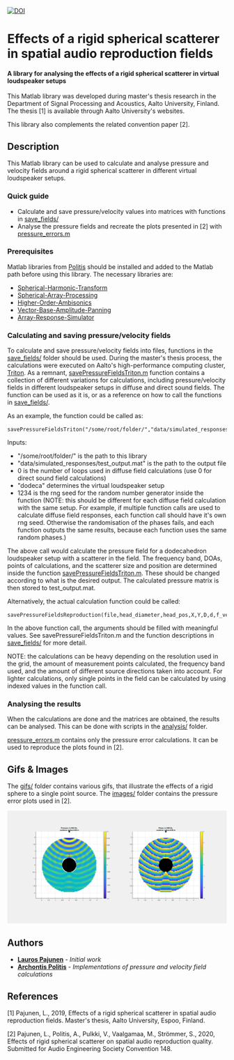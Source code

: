 [![DOI](https://zenodo.org/badge/DOI/10.5281/zenodo.3597182.svg)](https://doi.org/10.5281/zenodo.3597182)

# Effects of a rigid spherical scatterer in spatial audio reproduction fields

#### A library for analysing the effects of a rigid spherical scatterer in virtual loudspeaker setups

This Matlab library was developed during master's thesis research in the Department of Signal Processing and Acoustics, Aalto University, Finland. The thesis [1] is available through Aalto University's websites.

This library also complements the related convention paper [2].

## Description

This Matlab library can be used to calculate and analyse pressure and velocity fields around a rigid spherical scatterer in different virtual loudspeaker setups.

### Quick guide

* Calculate and save pressure/velocity values into matrices with functions in [save_fields/](https://github.com/mapu8/Spherical-scatterer-effects/tree/master/src/save_fields/)
* Analyse the pressure fields and recreate the plots presented in [2] with [pressure_errors.m](https://github.com/mapu8/Spherical-scatterer-effects/blob/master/src/analysis/pressure_errors.m)

### Prerequisites

Matlab libraries from [Politis](https://github.com/polarch) should be installed and added to the Matlab path before using this library. The necessary libraries are:

* [Spherical-Harmonic-Transform](https://github.com/polarch/Spherical-Harmonic-Transform)
* [Spherical-Array-Processing](https://github.com/polarch/Spherical-Array-Processing)
* [Higher-Order-Ambisonics](https://github.com/polarch/Higher-Order-Ambisonics)
* [Vector-Base-Amplitude-Panning](https://github.com/polarch/Vector-Base-Amplitude-Panning)
* [Array-Response-Simulator](https://github.com/polarch/Array-Response-Simulator)


### Calculating and saving pressure/velocity fields

To calculate and save pressure/velocity fields into files, functions in the [save_fields/](https://github.com/mapu8/Spherical-scatterer-effects/tree/master/src/save_fields/) folder should be used. During the master's thesis process, the calculations were executed on Aalto's high-performance computing cluster, [Triton](https://scicomp.aalto.fi/triton/). As a remnant, [savePressureFieldsTriton.m](https://github.com/mapu8/Spherical-scatterer-effects/blob/master/src/save_fields/savePressureFieldsTriton.m) function contains a collection of different variations for calculations, including pressure/velocity fields in different loudspeaker setups in diffuse and direct sound fields. The function can be used as it is, or as a reference on how to call the functions in [save_fields/](https://github.com/mapu8/Spherical-scatterer-effects/tree/master/src/save_fields/). 

As an example, the function could be called as:

```
savePressureFieldsTriton("/some/root/folder/","data/simulated_responses/test_output.mat",0,"dodeca",1234)
```
Inputs:
- "/some/root/folder/" is the path to this library
- "data/simulated_responses/test_output.mat" is the path to the output file
- 0 is the number of loops used in diffuse field calculations (use 0 for direct sound field calculations)
- "dodeca" determines the virtual loudspeaker setup
- 1234 is the rng seed for the random number generator inside the function (NOTE: this should be different for each diffuse field calculation with the same setup. For example, if multiple function calls are used to calculate diffuse field responses, each function call should have it's own rng seed. Otherwise the randomisation of the phases fails, and each function outputs the same results, because each function uses the same random phases.)

The above call would calculate the pressure field for a dodecahedron loudspeaker setup with a scatterer in the field. The frequency band, DOAs, points of calculations, and the scatterer size and position are determined inside the function [savePressureFieldsTriton.m](https://github.com/mapu8/Spherical-scatterer-effects/blob/master/src/save_fields/savePressureFieldsTriton.m). These should be changed according to what is the desired output. The calculated pressure matrix is then stored to test_output.mat.

Alternatively, the actual calculation function could be called:

```
savePressureFieldsReproduction(file,head_diameter,head_pos,X,Y,D,d,f_vec,dop_vec,decoding_method,speaker_dirs,source_distance,indexes,max_dist_p)
```
In the above function call, the arguments should be filled with meaningful values. See savePressureFieldsTriton.m and the function descriptions in [save_fields/](https://github.com/mapu8/Spherical-scatterer-effects/tree/master/src/save_fields/) for more detail.

NOTE: the calculations can be heavy depending on the resolution used in the grid, the amount of measurement points calculated, the frequency band used, and the amount of different source directions taken into account. For lighter calculations, only single points in the field can be calculated by using indexed values in the function call.


### Analysing the results

When the calculations are done and the matrices are obtained, the results can be analysed. This can be done with scripts in the [analysis/](https://github.com/mapu8/Spherical-scatterer-effects/tree/master/src/analysis/) folder.

[pressure_errors.m](https://github.com/mapu8/Spherical-scatterer-effects/blob/master/src/analysis/pressure_errors.m) contains only the pressure error calculations. It can be used to reproduce the plots found in [2].

## Gifs & Images

The [gifs/](https://github.com/mapu8/Spherical-scatterer-effects/tree/master/gifs/) folder contains various gifs, that illustrate the effects of a rigid sphere to a single point source. The [images/](https://github.com/mapu8/Spherical-scatterer-effects/tree/master/images/) folder contains the pressure error plots used in [2].

![Couldn't find image](https://github.com/mapu8/Spherical-scatterer-effects/blob/master/gifs/pressure_f1000_r0.50.gif "Glorienttes gif")



## Authors

* **[Lauros Pajunen](https://github.com/mapu8)** - *Initial work*
* **[Archontis Politis](https://github.com/polarch)** - *Implementations of pressure and velocity field calculations*


## References

[1] Pajunen, L., 2019,
    Effects of a rigid spherical scatterer in spatial audio reproduction fields.
    Master's thesis, Aalto University, Espoo, Finland.

[2] Pajunen, L., Politis, A., Pulkki, V., Vaalgamaa, M., Strömmer, S., 2020,
    Effects of rigid spherical scatterer on spatial audio reproduction quality.
    Submitted for Audio Engineering Society Convention 148.





